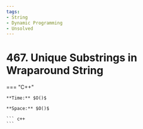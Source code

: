 ```yaml
---
tags:
- String
- Dynamic Programming
- Unsolved
---
```



# 467. Unique Substrings in Wraparound String

=== "C++"

    **Time:** $O()$

    **Space:** $O()$

    ``` c++
    ```